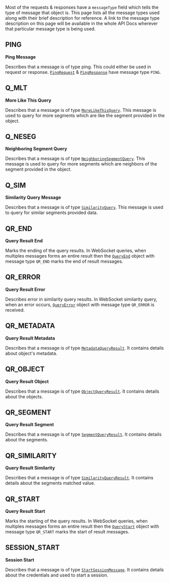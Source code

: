 Most of the requests & responses have a `messageType` field which tells the type of message that object is. This page lists all the message types used along with their brief description for reference. A link to the message type description on this page will be available in the whole API Docs wherever that particular message type is being used.

## PING
**Ping Message**

Describes that a message is of type ping. This could either be used in request or response. [`PingRequest`](Objects-Glossary#pingrequest) & [`PingResponse`](Objects-Glossary#pingresponse) have message type `PING`.

## Q_MLT
**More Like This Query**

Describes that a message is of type [`MoreLikeThisQuery`](Objects-Glossary#morelikethisquery). This message is used to query for more segments which are like the segment provided in the object.

## Q_NESEG
**Neighboring Segment Query**

Describes that a message is of type [`NeighboringSegmentQuery`](Objects-Glossary#neighboringsegmentquery). This message is used to query for more segments which are neighbors of the segment provided in the object.

## Q_SIM
**Similarity Query Message**

Describes that a message is of type [`SimilarityQuery`](Objects-Glossary#similarityquery). This message is used to query for similar segments provided data.

## QR_END
**Query Result End**

Marks the ending of the query results. In WebSocket queries, when multiples messages forms an entire result then the [`QueryEnd`](Objects-Glossary#queryend) object with message type `QR_END` marks the end of result messages.

## QR_ERROR
**Query Result Error**

Describes error in similarity query results. In WebSocket similarity query, when an error occurs, [`QueryError`](Objects-Glossary#queryerror) object with message type `QR_ERROR` is received.

## QR_METADATA
**Query Result Metadata**

Describes that a message is of type [`MetadataQueryResult`](Objects-Glossary#metadataqueryresult). It contains details about object's metadata.

## QR_OBJECT
**Query Result Object**

Describes that a message is of type [`ObjectQueryResult`](Objects-Glossary#objectqueryresult). It contains details about the objects.

## QR_SEGMENT
**Query Result Segment**

Describes that a message is of type [`SegmentQueryResult`](Objects-Glossary#segmentqueryresult). It contains details about the segments.

## QR_SIMILARITY
**Query Result Similarity**

Describes that a message is of type [`SimilarityQueryResult`](Objects-Glossary#similarityqueryresult). It contains details about the segments matched value.

## QR_START
**Query Result Start**

Marks the starting of the query results. In WebSocket queries, when multiples messages forms an entire result then the [`QueryStart`](Objects-Glossary#querystart) object with message type `QR_START` marks the start of result messages.

## SESSION_START
**Session Start**

Describes that a message is of type [`StartSessionMessage`](Objects-Glossary#startsessionmessage). It contains details about the credentials and used to start a session.

